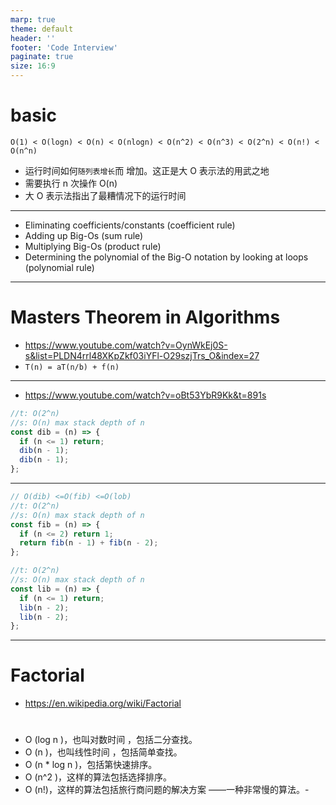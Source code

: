 ```yaml
---
marp: true
theme: default
header: ''
footer: 'Code Interview'
paginate: true
size: 16:9
---
```


# basic

`O(1) < O(logn) < O(n) < O(nlogn) < O(n^2) < O(n^3) < O(2^n) < O(n!) < O(n^n)`

- 运行时间如何`随列表增长`而 增加。这正是大 O 表示法的用武之地
- 需要执行 n 次操作 O(n)
- 大 O 表示法指出了最糟情况下的运行时间

---

- Eliminating coefficients/constants (coefficient rule)
- Adding up Big-Os (sum rule)
- Multiplying Big-Os (product rule)
- Determining the polynomial of the Big-O notation by looking at loops (polynomial rule)

---

# Masters Theorem in Algorithms

- https://www.youtube.com/watch?v=OynWkEj0S-s&list=PLDN4rrl48XKpZkf03iYFl-O29szjTrs_O&index=27
- `T(n) = aT(n/b) + f(n)`

---

- https://www.youtube.com/watch?v=oBt53YbR9Kk&t=891s

```js
//t: O(2^n)
//s: O(n) max stack depth of n
const dib = (n) => {
  if (n <= 1) return;
  dib(n - 1);
  dib(n - 1);
};
```

---

```js
// O(dib) <=O(fib) <=O(lob)
//t: O(2^n)
//s: O(n) max stack depth of n
const fib = (n) => {
  if (n <= 2) return 1;
  return fib(n - 1) + fib(n - 2);
};
```

```js
//t: O(2^n)
//s: O(n) max stack depth of n
const lib = (n) => {
  if (n <= 1) return;
  lib(n - 2);
  lib(n - 2);
};
```

---

# Factorial

- https://en.wikipedia.org/wiki/Factorial

# 
- O (log n )，也叫对数时间 ，包括二分查找。 
- O (n )，也叫线性时间 ，包括简单查找。
- O (n * log n )，包括第快速排序。
- O (n^2 )，这样的算法包括选择排序。
- O (n!)，这样的算法包括旅行商问题的解决方案 ——一种非常慢的算法。- 
